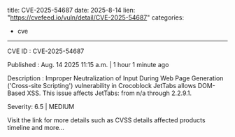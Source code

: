 
title: CVE-2025-54687
date: 2025-8-14
lien: "https://cvefeed.io/vuln/detail/CVE-2025-54687"
categories:
  - cve
---

CVE ID : CVE-2025-54687

Published :  Aug. 14
2025
11:15 a.m. | 1 hour
1 minute ago

Description : Improper Neutralization of Input During Web Page Generation ('Cross-site Scripting') vulnerability in Crocoblock JetTabs allows DOM-Based XSS. This issue affects JetTabs: from n/a through 2.2.9.1.

Severity: 6.5 | MEDIUM

Visit the link for more details
such as CVSS details
affected products
timeline
and more...
